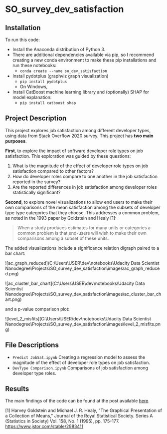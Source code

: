 # SO_survey_dev_satisfaction


## Installation

To run this code:

- Install the Anaconda distribution of Python 3.
- There are additional dependencies available via pip, so I recommend creating a new conda environment to make these pip installations and run these notebooks:
  - `conda create --name so_dev_satisfaction`
- Install pydotplus (graphviz graph visualization)
  - `pip install pydotplus`
  - On Windows, 
- Install CatBoost machine learning library and (optionally) SHAP for model explanation:
  - `pip install catboost shap`

## Project Description

This project explores job satisfaction among different developer types, using data from Stack Overflow 2020 survey. This project has **two main purposes**.

**First**, to explore the impact of software developer role types on job satisfaction. This exploration was guided by these questions:

1. What is the magnitude of the effect of developer role types on job satisfaction compared to other factors?
2. How do developer roles compare to one another in the job satisfaction reported in the survey?
3. Are the reported differences in job satisfaction among developer roles statistically significant?

**Second**, to explore novel visualizations to allow end users to make their own comparisons of the mean satisfaction among the subsets of developer type type categories that they choose. This addresses a common problem, as noted in the 1993 paper by Goldstein and Healy [1]:

> When a study produces estimates for many units or categories a common problem is that
> end-users will wish to make their own comparisons among a subset of these units. 

The added visualizations include a  significance relation digraph paired to a bar chart:

![ac_graph_reduced](C:\Users\USER\dev\notebooks\Udacity Data Scientist Nanodegree\Projects\SO_survey_dev_satisfaction\images\ac_graph_reduced.png)

![ac_cluster_bar_chart](C:\Users\USER\dev\notebooks\Udacity Data Scientist Nanodegree\Projects\SO_survey_dev_satisfaction\images\ac_cluster_bar_chart.png)

and a p-value comparison plot:

![level_2_misfits](C:\Users\USER\dev\notebooks\Udacity Data Scientist Nanodegree\Projects\SO_survey_dev_satisfaction\images\level_2_misfits.png)

## File Descriptions

- `Predict JobSat.ipynb` Creating a regression model to assess the magnitude of the effect of developer role types on job satisfaction.
- `DevType Comparison.ipynb` Comparisons of job satisfaction among developer type roles.

## Results

The main findings of the code can be found at the post available [here](https://medium.com/@rick.froom/software-developers-who-has-it-better-3dfc4646e207).



[1] Harvey Goldstein and Michael J. R. Healy, "The Graphical Presentation of a Collection of Means," Journal of the Royal Statistical Society. Series A (Statistics in Society) Vol. 158, No. 1 (1995), pp. 175-177. https://www.jstor.com/stable/2983411

